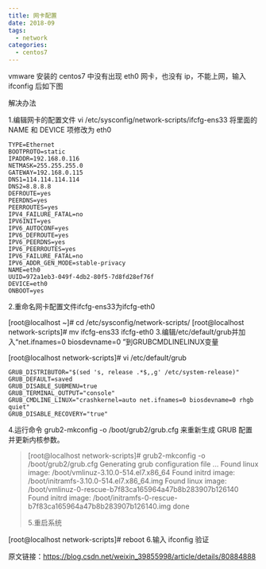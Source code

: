 ```yaml
---
title: 网卡配置
date: 2018-09
tags:
  - network
categories:
  - centos7
---
```


vmware 安装的 centos7 中没有出现 eth0 网卡，也没有 ip，不能上网，输入 ifconfig 后如下图

解决办法

1.编辑网卡的配置文件 vi /etc/sysconfig/network-scripts/ifcfg-ens33 将里面的 NAME 和 DEVICE 项修改为 eth0

```[root@localhost ~]# vi /etc/sysconfig/network-scripts/ifcfg-ens33
TYPE=Ethernet
BOOTPROTO=static
IPADDR=192.168.0.116
NETMASK=255.255.255.0
GATEWAY=192.168.0.115
DNS1=114.114.114.114
DNS2=8.8.8.8
DEFROUTE=yes
PEERDNS=yes
PEERROUTES=yes
IPV4_FAILURE_FATAL=no
IPV6INIT=yes
IPV6_AUTOCONF=yes
IPV6_DEFROUTE=yes
IPV6_PEERDNS=yes
IPV6_PEERROUTES=yes
IPV6_FAILURE_FATAL=no
IPV6_ADDR_GEN_MODE=stable-privacy
NAME=eth0
UUID=972a1eb3-049f-4db2-80f5-7d8fd28ef76f
DEVICE=eth0
ONBOOT=yes

````



2.重命名网卡配置文件ifcfg-ens33为ifcfg-eth0





[root@localhost ~]# cd /etc/sysconfig/network-scripts/
[root@localhost network-scripts]# mv ifcfg-ens33 ifcfg-eth0
3.编辑/etc/default/grub并加入“net.ifnames=0 biosdevname=0 ”到GRUBCMDLINELINUX变量





[root@localhost network-scripts]# vi /etc/default/grub

```GRUB_TIMEOUT=5
GRUB_DISTRIBUTOR="$(sed 's, release .*$,,g' /etc/system-release)"
GRUB_DEFAULT=saved
GRUB_DISABLE_SUBMENU=true
GRUB_TERMINAL_OUTPUT="console"
GRUB_CMDLINE_LINUX="crashkernel=auto net.ifnames=0 biosdevname=0 rhgb quiet"
GRUB_DISABLE_RECOVERY="true"
````

4.运行命令 grub2-mkconfig -o /boot/grub2/grub.cfg 来重新生成 GRUB 配置并更新内核参数。

> [root@localhost network-scripts]# grub2-mkconfig -o /boot/grub2/grub.cfg
> Generating grub configuration file ...
> Found linux image: /boot/vmlinuz-3.10.0-514.el7.x86_64
> Found initrd image: /boot/initramfs-3.10.0-514.el7.x86_64.img
> Found linux image: /boot/vmlinuz-0-rescue-b7f83ca165964a47b8b283907b126140
> Found initrd image: /boot/initramfs-0-rescue-b7f83ca165964a47b8b283907b126140.img
> done
>
> 5.重启系统

[root@localhost network-scripts]# reboot 6.输入 ifconfig 验证

原文链接：https://blog.csdn.net/weixin_39855998/article/details/80884888
